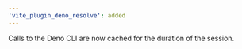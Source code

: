 ```yaml
---
'vite_plugin_deno_resolve': added
---
```


Calls to the Deno CLI are now cached for the duration of the session.
